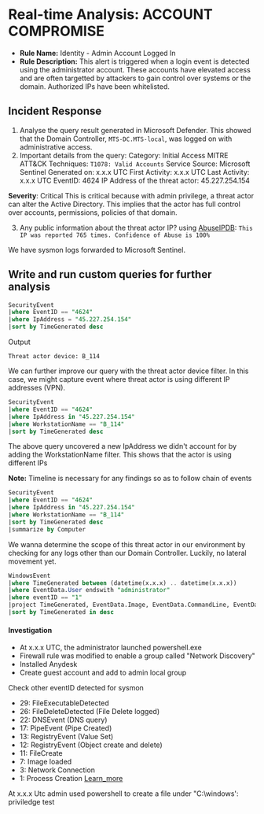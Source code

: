 # Real-time Analysis: ACCOUNT COMPROMISE
- **Rule Name:** Identity - Admin Account Logged In
- **Rule Description:**
This alert is triggered when a login event is detected using the administrator
account. These accounts have elevated access and are often targetted by
attackers to gain control over systems or the domain. Authorized IPs have been
whitelisted.

## Incident Response
1. Analyse the query result generated in Microsoft Defender. This showed that
   the Domain Controller, `MTS-DC.MTS-local`, was logged on with administrative
   access.
2. Important details from the query:
Category: Initial Access
MITRE ATT&CK Techniques: `T1078: Valid Accounts`
Service Source: Microsoft Sentinel
Generated on: x.x.x UTC
First Activity: x.x.x UTC
Last Activity: x.x.x UTC
EventID: 4624
IP Address of the threat actor: 45.227.254.154


**Severity**: Critical
This is critical because with admin privilege, a threat actor can alter the
Active Directory. This implies that the actor has full control over accounts,
permissions, policies of that domain.

3. Any public information about the threat actor IP?
using [AbuseIPDB](https://www.abuseipdb.com/):
`This IP was reported 765 times. Confidence of Abuse is 100%`

We have sysmon logs forwarded to Microsoft Sentinel.
## Write and run custom queries for further analysis
```sql
SecurityEvent
|where EventID == "4624"
|where IpAddress = "45.227.254.154"
|sort by TimeGenerated desc
```
Output
```
Threat actor device: B_114
```
We can further improve our query with the threat actor device filter. In this
case, we might capture event where threat actor is using different IP addresses
(VPN).

```sql
SecurityEvent
|where EventID == "4624"
|where IpAddress in "45.227.254.154"
|where WorkstationName == "B_114"
|sort by TimeGenerated desc
```
The above query uncovered a new IpAddress we didn't account for by adding the
WorkstationName filter. This shows that the actor is using different IPs

**Note:** Timeline is necessary for any findings so as to follow chain of events

```sql
SecurityEvent
|where EventID == "4624"
|where IpAddress in "45.227.254.154"
|where WorkstationName == "B_114"
|sort by TimeGenerated desc
|summarize by Computer
```
We wanna determine the scope of this threat actor in our environment by checking
for any logs other than our Domain Controller. Luckily, no lateral movement yet.

```sql
WindowsEvent
|where TimeGenerated between (datetime(x.x.x) .. datetime(x.x.x))
|where EventData.User endswith "administrator"
|where eventID == "1"
|project TimeGenerated, EventData.Image, EventData.CommandLine, EventData.User, EventData.ParentImage, EventData.FilePath
|sort by TimeGenerated in desc
```
#### Investigation
- At x.x.x UTC, the administrator launched powershell.exe
- Firewall rule was modified to enable a group called "Network Discovery"
- Installed Anydesk
- Create guest account and add to admin local group

Check other eventID detected for sysmon
- 29: FileExecutableDetected
- 26: FileDeleteDetected (File Delete logged)
- 22: DNSEvent (DNS query)
- 17: PipeEvent (Pipe Created)
- 13: RegistryEvent (Value Set)
- 12: RegistryEvent (Object create and delete)
- 11: FileCreate
- 7: Image loaded
- 3: Network Connection
- 1: Process Creation
[Learn_more](https://learn.microsoft.com/en-us/sysinternals/downloads/sysmon)

At x.x.x Utc admin used powershell to create a file under "C:\windows':
priviledge test
